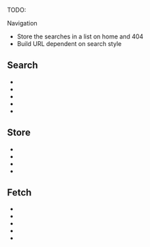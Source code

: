 TODO:

Navigation

- Store the searches in a list on home and 404
- Build URL dependent on search style

Search
- 
-
-
-
-
-
Store
-
-
-
-
-
Fetch
-
-
-
-
-
-